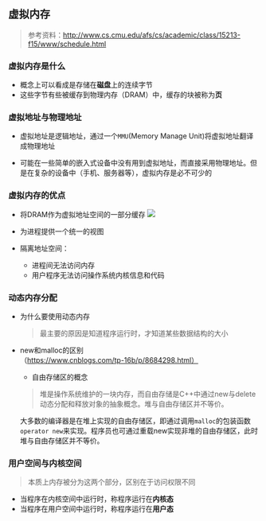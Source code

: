 ## 虚拟内存
> 参考资料：http://www.cs.cmu.edu/afs/cs/academic/class/15213-f15/www/schedule.html

### 虚拟内存是什么

- 概念上可以看成是存储在**磁盘**上的连续字节
- 这些字节有些被缓存到物理内存（DRAM）中，缓存的块被称为**页**

### 虚拟地址与物理地址

- 虚拟地址是逻辑地址，通过一个`MMU`(Memory Manage Unit)将虚拟地址翻译成物理地址

- 可能在一些简单的嵌入式设备中没有用到虚拟地址，而直接采用物理地址。但是在复杂的设备中（手机、服务器等），虚拟内存是必不可少的

### 虚拟内存的优点
- 将DRAM作为虚拟地址空间的一部分缓存
![](https://gblobscdn.gitbook.com/assets%2F-MRP-_mTHVixnnXPCTr3%2F-MeDAMFhriZUd6zHTOeC%2F-MeDANGSOYkpw27Ze3oK%2Fimage.png?alt=media&token=8bdd1036-233f-496d-8daf-937ac8dfb5bc)

- 为进程提供一个统一的视图
- 隔离地址空间：
    - 进程间无法访问内存
    - 用户程序无法访问操作系统内核信息和代码


### 动态内存分配

- 为什么要使用动态内存

    > 最主要的原因是知道程序运行时，才知道某些数据结构的大小

- new和malloc的区别（https://www.cnblogs.com/tp-16b/p/8684298.html）
    - 自由存储区的概念
    > 堆是操作系统维护的一块内存，而自由存储是C++中通过new与delete动态分配和释放对象的抽象概念。堆与自由存储区并不等价。

    大多数的编译器是在堆上实现的自由存储区，即通过调用`malloc`的包装函数`operator new`来实现。程序员也可通过重载new实现非堆的自由存储区，此时堆与自由存储区并不等价。

### 用户空间与内核空间
   > 本质上内存被分为这两个部分，区别在于访问权限不同
   - 当程序在内核空间中运行时，称程序运行在**内核态**
   - 当程序在用户空间中运行时，称程序运行在**用户态**